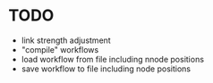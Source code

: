 # TODO

- link strength adjustment
- "compile" workflows
- load workflow from file including nnode positions
- save workflow to file including node positions
